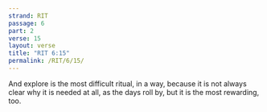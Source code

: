 ```yaml
---
strand: RIT
passage: 6
part: 2
verse: 15
layout: verse
title: "RIT 6:15"
permalink: /RIT/6/15/
---
```

And explore is the most difficult ritual, in a way, because it is not always clear why it is needed at all, as the days roll by, but it is the most rewarding, too.
